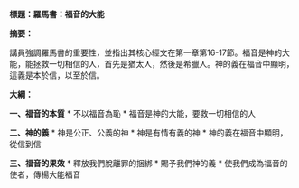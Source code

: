 **標題：羅馬書：福音的大能**

**摘要：**

講員強調羅馬書的重要性，並指出其核心經文在第一章第16-17節。福音是神的大能，能拯救一切相信的人，首先是猶太人，然後是希臘人。神的義在福音中顯明，這義是本於信，以至於信。

**大綱：**

**一、福音的本質**
    * 不以福音為恥
    * 福音是神的大能，要救一切相信的人

**二、神的義**
    * 神是公正、公義的神
    * 神是有情有義的神
    * 神的義在福音中顯明，從信到信

**三、福音的果效**
    * 釋放我們脫離罪的捆綁
    * 賜予我們神的義
    * 使我們成為福音的使者，傳揚大能福音